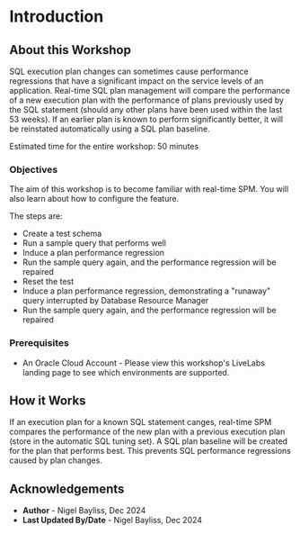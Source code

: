 # Introduction #

## About this Workshop ##

SQL execution plan changes can sometimes cause performance regressions that have a significant impact on the service levels of an application. Real-time SQL plan management will compare the performance of a new execution plan with the performance of plans previously used by the SQL statement (should any other plans have been used within the last 53 weeks). If an earlier plan is known to perform significantly better, it will be reinstated automatically using a SQL plan baseline.

Estimated time for the entire workshop: 50 minutes

### Objectives
The aim of this workshop is to become familiar with real-time SPM. You will also learn about how to configure the feature.

The steps are:

- Create a test schema
- Run a sample query that performs well
- Induce a plan performance regression
- Run the sample query again, and the performance regression will be repaired
- Reset the test
- Induce a plan performance regression, demonstrating a "runaway" query interrupted by Database Resource Manager
- Run the sample query again, and the performance regression will be repaired

### Prerequisites
- An Oracle Cloud Account - Please view this workshop's LiveLabs landing page to see which environments are supported.

## How it Works

If an execution plan for a known SQL statement canges, real-time SPM compares the performance of the new plan with a previous execution plan (store in the automatic SQL tuning set). A SQL plan baseline will be created for the plan that performs best. This prevents SQL performance regressions caused by plan changes.

## Acknowledgements
* **Author** - Nigel Bayliss, Dec 2024 
* **Last Updated By/Date** - Nigel Bayliss, Dec 2024